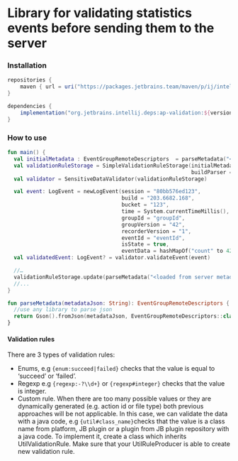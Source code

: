 # Library for validating statistics events before sending them to the server


### Installation

```groovy
repositories {
    maven { url = uri("https://packages.jetbrains.team/maven/p/ij/intellij-dependencies") }
}

dependencies {
    implementation("org.jetbrains.intellij.deps:ap-validation:${version}")
}
```

### How to use

```kotlin
fun main() {
  val initialMetadata : EventGroupRemoteDescriptors  = parseMetadata("<bundled metadata>")
  val validationRuleStorage = SimpleValidationRuleStorage(initialMetadata,
                                                          buildParser = { build: String? -> EventLogBuild.fromString(build) })
  val validator = SensitiveDataValidator(validationRuleStorage)

  val event: LogEvent = newLogEvent(session = "80bb576ed123",
                                    build = "203.6682.168",
                                    bucket = "123",
                                    time = System.currentTimeMillis(),
                                    groupId = "groupId",
                                    groupVersion = "42",
                                    recorderVersion = "1",
                                    eventId = "eventId",
                                    isState = true,
                                    eventData = hashMapOf("count" to 42))
  val validatedEvent: LogEvent? = validator.validateEvent(event)

  //…
  validationRuleStorage.update(parseMetadata("<loaded from server metadata>"))
  //...
}

fun parseMetadata(metadataJson: String): EventGroupRemoteDescriptors {
  //use any library to parse json
  return Gson().fromJson(metadataJson, EventGroupRemoteDescriptors::class.java)
}
```

#### Validation rules

There are 3 types of validation rules:

* Enums, e.g `{enum:succeed|failed}` checks that the value is equal to ‘succeed’ or ‘failed’.
* Regexp e.g `{regexp:-?\\d+}` or `{regexp#integer}` checks that the value is integer.
* Custom rule. When there are too many possible values or they are dynamically generated (e.g. action id or file type)
  both previous approaches will be not applicable. In this case, we can validate the data with a java code,
  e.g `{util#class_name}`checks that the value is a class name from platform, JB plugin or a plugin from JB plugin
  repository with a java code. To implement it, create a class which inherits UtilValidationRule. Make sure that your
  UtilRuleProducer is able to create new validation rule.